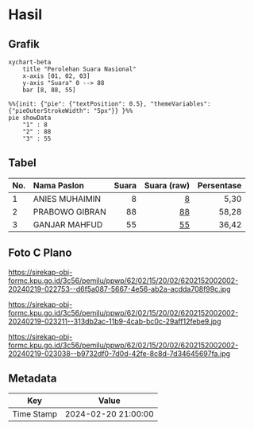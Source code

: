 # Hasil

## Grafik

```mermaid
xychart-beta
    title "Perolehan Suara Nasional"
    x-axis [01, 02, 03]
    y-axis "Suara" 0 --> 88
    bar [8, 88, 55]
```

```mermaid
%%{init: {"pie": {"textPosition": 0.5}, "themeVariables": {"pieOuterStrokeWidth": "5px"}} }%%
pie showData
    "1" : 8
    "2" : 88
    "3" : 55
```

## Tabel

| No. | Nama Paslon    | Suara | Suara (raw) | Persentase |
|:--- |:-------------- | -----:| -----------:| ----------:|
| 1   | ANIES MUHAIMIN | 8     | [8][p-1]    | 5,30       |
| 2   | PRABOWO GIBRAN | 88    | [88][p-2]   | 58,28      |
| 3   | GANJAR MAHFUD  | 55    | [55][p-3]   | 36,42      |


[p-1]: https://github.com/gigit-pemilu/pemilu-2024/blob/main/pilpres/hitung-suara/sub/62-kalimantan-tengah/sub/02-kotawaringin-timur/sub/15-bukit-santuai/sub/2002-tumbang-kaminting/sub/002-tps/sub/paslon-1.txt
[p-2]: https://github.com/gigit-pemilu/pemilu-2024/blob/main/pilpres/hitung-suara/sub/62-kalimantan-tengah/sub/02-kotawaringin-timur/sub/15-bukit-santuai/sub/2002-tumbang-kaminting/sub/002-tps/sub/paslon-2.txt
[p-3]: https://github.com/gigit-pemilu/pemilu-2024/blob/main/pilpres/hitung-suara/sub/62-kalimantan-tengah/sub/02-kotawaringin-timur/sub/15-bukit-santuai/sub/2002-tumbang-kaminting/sub/002-tps/sub/paslon-3.txt

## Foto C Plano

https://sirekap-obj-formc.kpu.go.id/3c56/pemilu/ppwp/62/02/15/20/02/6202152002002-20240219-022753--d6f5a087-5667-4e56-ab2a-acdda708f99c.jpg

https://sirekap-obj-formc.kpu.go.id/3c56/pemilu/ppwp/62/02/15/20/02/6202152002002-20240219-023211--313db2ac-11b9-4cab-bc0c-29aff12febe9.jpg

https://sirekap-obj-formc.kpu.go.id/3c56/pemilu/ppwp/62/02/15/20/02/6202152002002-20240219-023038--b9732df0-7d0d-42fe-8c8d-7d34645697fa.jpg


## Metadata

| Key        | Value               |
| ---------- | ------------------- |
| Time Stamp | 2024-02-20 21:00:00 |



